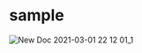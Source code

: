 # sample 
![New Doc 2021-03-01 22 12 01_1](https://user-images.githubusercontent.com/67545874/109525444-ba7b4780-7adb-11eb-93e7-4de7d4e2f71c.jpg)

